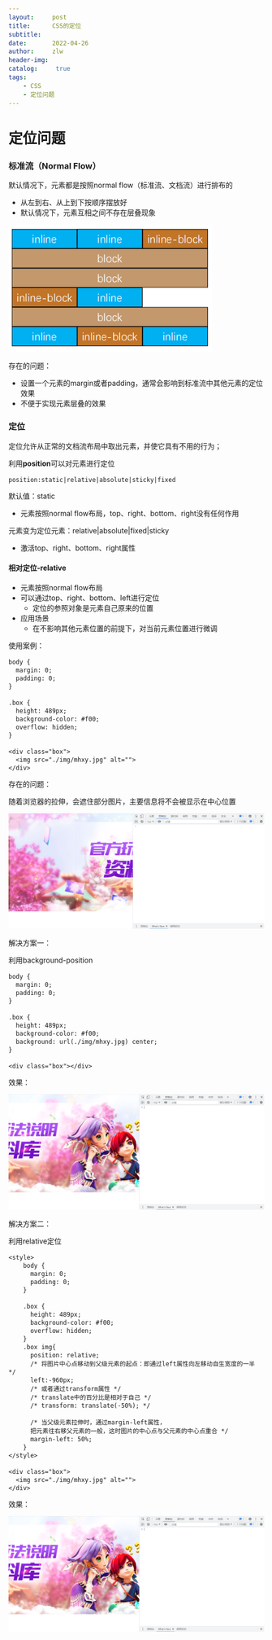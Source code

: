 ```yaml
---
layout:     post
title:      CSS的定位
subtitle:   
date:       2022-04-26
author:     zlw
header-img: 
catalog: 	 true
tags:
    - CSS
    - 定位问题
---
```


# 定位问题

### 标准流（Normal Flow）

默认情况下，元素都是按照normal flow（标准流、文档流）进行排布的

- 从左到右、从上到下按顺序摆放好
- 默认情况下，元素互相之间不存在层叠现象

<img src="/img/2022-04-26/标准流排布.png" alt="标准流元素排布" style="zoom:75%;" />

存在的问题：

- 设置一个元素的margin或者padding，通常会影响到标准流中其他元素的定位效果
- 不便于实现元素层叠的效果

### 定位

定位允许从正常的文档流布局中取出元素，并使它具有不用的行为；

利用**position**可以对元素进行定位

```
position:static|relative|absolute|sticky|fixed
```

默认值：static

- 元素按照normal flow布局，top、right、bottom、right没有任何作用

元素变为定位元素：relative|absolute|fixed|sticky

 - 激活top、right、bottom、right属性

#### 相对定位-relative

- 元素按照normal flow布局
- 可以通过top、right、bottom、left进行定位
  - 定位的参照对象是元素自己原来的位置
- 应用场景
  - 在不影响其他元素位置的前提下，对当前元素位置进行微调

使用案例：

```
body {
  margin: 0;
  padding: 0;
}

.box {
  height: 489px;
  background-color: #f00;
  overflow: hidden;
}
  
<div class="box">
  <img src="./img/mhxy.jpg" alt="">
</div>
```

存在的问题：

随着浏览器的拉伸，会遮住部分图片，主要信息将不会被显示在中心位置

![](/img/2022-04-26/图片定位-存在的问题.png)

解决方案一：

利用background-position

```
body {
  margin: 0;
  padding: 0;
}

.box {
  height: 489px;
  background-color: #f00;
  background: url(./img/mhxy.jpg) center;
}

<div class="box"></div>
```

效果：

![](/img/2022-04-26/图片定位-background.png)

解决方案二：

利用relative定位

```
<style>
    body {
      margin: 0;
      padding: 0;
    }

    .box {
      height: 489px;
      background-color: #f00;
      overflow: hidden;
    }
    .box img{
      position: relative;
      /* 将图片中心点移动到父级元素的起点：即通过left属性向左移动自生宽度的一半 */
      left:-960px;
      /* 或者通过transform属性 */
      /* translate中的百分比是相对于自己 */
      /* transform: translate(-50%); */

      /* 当父级元素拉伸时，通过margin-left属性，
      把元素往右移父元素的一般，这时图片的中心点与父元素的中心点重合 */
      margin-left: 50%;
    }
</style>

<div class="box">
  <img src="./img/mhxy.jpg" alt="">
</div>
```

效果：

![](/img/2022-04-26/图片定位-relative.png)

